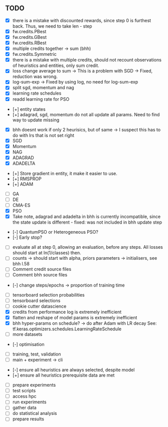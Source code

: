 ## TODO

- [x] there is a mistake with discounted rewards, since step 0 is furthest back. Thus, we need to take len - step
- [x] fw.credits.PBest
- [x] fw.credits.GBest
- [x] fw.credits.RBest
- [x] multiple credits together -> sum (bhh)
- [x] fw.credits.Symmetric
- [x] there is a mistake with multiple credits, should not recount observations of heuristics and entities, only sum credit.
- [x] loss change average to sum -> This is a problem with SGD -> Fixed, reduction was wrong.
- [x] log-sum-exp -> Fixed by using log, no need for log-sum-exp
- [x] split sgd, momentum and nag
- [x] learning rate schedules
- [x] readd learning rate for PSO
- [+] entity states
- [+] adagrad, sgd, momentum do not all update all params. Need to find way to update missing
- [x] bhh doesnt work if only 2 heurisics, but of same -> I suspect this has to do with lrs that is not set right
- [x] SGD
- [x] Momentum
- [x] NAG
- [x] ADAGRAD
- [x] ADADELTA
- [+] Store gradient in entity, it make it easier to use.
- [+] RMSPROP
- [+] ADAM
- [ ] GA
- [ ] DE
- [ ] CMA-ES
- [x] PSO
- [x] Take note, adagrad and adadelta in bhh is currently incompatible, since the state update is different - fixed: was not included in bhh update step
- [-] QuantumPSO or Heterogeneous PSO?
- [-] Early stop?
- [ ] evaluate all at step 0, allowing an evaluation, before any steps. All losses should start at ln(1/classes) then.
- [ ] counts -> should start with alpha, priors parameters -> initialisers, see bhh l.58
- [ ] Comment credit source files
- [ ] Comment bhh source files
- [-] change steps/epochs -> proportion of training time
- [ ] tensorboard selection probabilities
- [ ] tensorboard selections
- [ ] cookie cutter datascience
- [x] credits from performance log is extremely inefficient
- [x] flatten and reshape of model params is extremely inefficient
- [x] bhh hyper-params on schedule? -> do after Adam with LR decay See: tf.keras.optimizers.schedules.LearningRateSchedule
- [ ] more datasets
- [-] optimisation
- [ ] training, test, validation
- [ ] main + experiment -> cli
- [-] ensure all heuristics are always selected, despite model
- [+] ensure all heuristics prerequisite data are met
- [ ] prepare experiments
- [ ] test scripts
- [ ] access hpc
- [ ] run experiments
- [ ] gather data
- [ ] do statistical analysis
- [ ] prepare results
